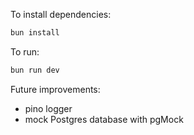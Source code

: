 To install dependencies:
```sh
bun install
```

To run:
```sh
bun run dev
```

Future improvements:
- pino logger
- mock Postgres database with pgMock
